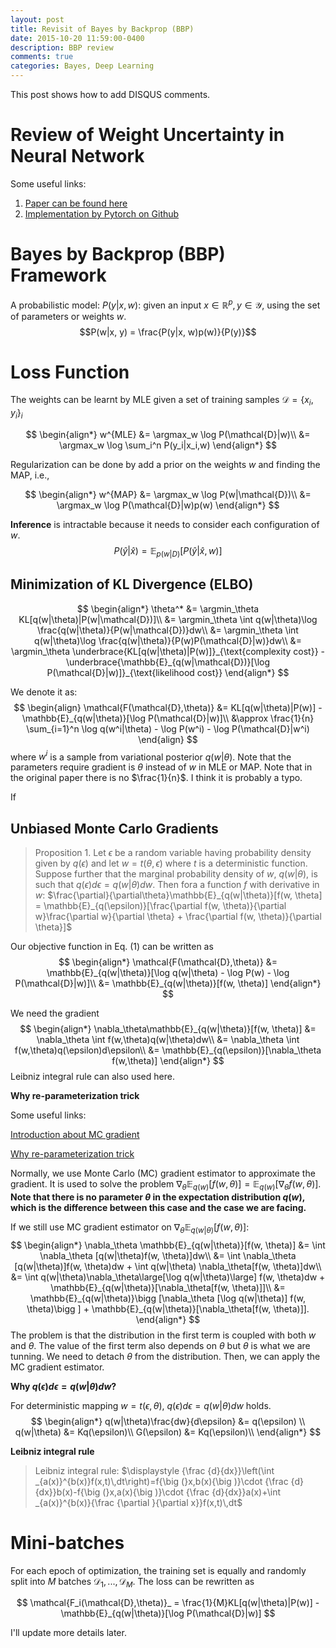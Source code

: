 ```yaml
---
layout: post
title: Revisit of Bayes by Backprop (BBP)
date: 2015-10-20 11:59:00-0400
description: BBP review
comments: true
categories: Bayes, Deep Learning
---
```

This post shows how to add DISQUS comments.

# Review of Weight Uncertainty in Neural Network
Some useful links:
1. [Paper can be found here](https://arxiv.org/abs/1505.05424)
2. [Implementation by Pytorch on Github](https://github.com/JavierAntoran/Bayesian-Neural-Networks)
   
# Bayes by Backprop (BBP) Framework
A probabilistic model: $P(y|x, w)$: given an input $x\in \mathbb{R}^p, y\in\mathcal{Y}$, using the set of parameters or weights $w$.
$$P(w|x, y) = \frac{P(y|x, w)p(w)}{P(y)}$$

# Loss Function 
The weights can be learnt by MLE given a set of training samples $\mathcal{D} = \{x_i, y_i\}_i$

$$
\begin{align*}
w^{MLE} &= \argmax_w \log P(\mathcal{D}|w)\\
        &= \argmax_w \log \sum_i^n P(y_i|x_i,w)
\end{align*}
$$

Regularization can be done by add a prior on the weights $w$ and finding the MAP, i.e.,

$$
\begin{align*}
w^{MAP} &= \argmax_w \log P(w|\mathcal{D})\\
        &= \argmax_w \log P(\mathcal{D}|w)p(w)
\end{align*}
$$

**Inference** is intractable because it needs to consider each configuration of $w$.
$$P(\hat{y}|\hat{x}) = \mathbb{E}_{p(w|D)}[P(\hat{y}|\hat{x},w)]$$

## Minimization of KL Divergence (ELBO)
$$
\begin{align*}
\theta^* &= \argmin_\theta KL[q(w|\theta)|P(w|\mathcal{D})]\\
         &= \argmin_\theta \int q(w|\theta)\log \frac{q(w|\theta)}{P(w|\mathcal{D})}dw\\
         &= \argmin_\theta \int q(w|\theta)\log \frac{q(w|\theta)}{P(w)P(\mathcal{D}|w)}dw\\
         &= \argmin_\theta \underbrace{KL[q(w|\theta)|P(w)]}_{\text{complexity cost}} - \underbrace{\mathbb{E}_{q(w|\mathcal{D})}[\log P(\mathcal{D}|w)]}_{\text{likelihood cost}}
\end{align*}
$$

We denote it as:
$$
\begin{align}
\mathcal{F(\mathcal{D},\theta)} &= KL[q(w|\theta)|P(w)] - \mathbb{E}_{q(w|\theta)}[\log P(\mathcal{D}|w)]\\
            &\approx \frac{1}{n} \sum_{i=1}^n \log q(w^i|\theta) - \log P(w^i) - \log P(\mathcal{D}|w^i)
\end{align}
$$
where $w^i$ is a sample from variational posterior $q(w|\theta)$. Note that the parameters require gradient is $\theta$ instead of $w$ in MLE or MAP. Note that in the original paper there is no $\frac{1}{n}$. I think it is probably a typo.

If 

## Unbiased Monte Carlo Gradients
>Proposition 1. Let $\epsilon$ be a random variable having probability density given by $q(\epsilon)$ and let $w = t(\theta, \epsilon)$ where $t$ is a deterministic function. Suppose further that the marginal probability density of $w$, $q(w|\theta)$, is such that $q(\epsilon)d\epsilon = q(w|\theta)dw$. Then fora a function $f$ with derivative in $w$:
$\frac{\partial}{\partial\theta}\mathbb{E}_{q(w|\theta)}[f(w, \theta] = \mathbb{E}_{q(\epsilon)}[\frac{\partial f(w, \theta)}{\partial w}\frac{\partial w}{\partial \theta} + \frac{\partial f(w, \theta)}{\partial \theta}]$

Our objective function in Eq. (1) can be written as 
$$
\begin{align*}
\mathcal{F(\mathcal{D},\theta)} &= \mathbb{E}_{q(w|\theta)}[\log q(w|\theta) - \log P(w) - \log P(\mathcal{D}|w)]\\
                                &= \mathbb{E}_{q(w|\theta)}[f(w, \theta)]
\end{align*}
$$

We need the gradient
$$
\begin{align*}
\nabla_\theta\mathbb{E}_{q(w|\theta)}[f(w, \theta)] &=  \nabla_\theta \int f(w,\theta)q(w|\theta)dw\\
&= \nabla_\theta \int f(w,\theta)q(\epsilon)d\epsilon\\
&= \mathbb{E}_{q(\epsilon)}[\nabla_\theta f(w,\theta)]
\end{align*}
$$
Leibniz integral rule can also used here.

**Why re-parameterization trick**

Some useful links:

[Introduction about MC gradient](https://pillowlab.wordpress.com/2020/12/20/monte-carlo-gradient-estimators/)

[Why re-parameterization trick](https://gregorygundersen.com/blog/2018/04/29/reparameterization/)

Normally, we use Monte Carlo (MC) gradient estimator to approximate the gradient. It is used to solve the problem $\nabla_\theta \mathbb{E}_{q(w)}[f(w, \theta)] = \mathbb{E}_{q(w)}[\nabla_\theta f(w, \theta)]$. **Note that there is no parameter $\theta$ in the expectation distribution $q(w)$, which is the difference between this case and the case we are facing.**

If we still use MC gradient estimator on $\nabla_\theta \mathbb{E}_{q(w|\theta)}[f(w, \theta)]$: 
$$
\begin{align*}
\nabla_\theta \mathbb{E}_{q(w|\theta)}[f(w, \theta)] &= \int \nabla_\theta [q(w|\theta)f(w, \theta)]dw\\
&= \int \nabla_\theta [q(w|\theta)]f(w, \theta)dw + \int q(w|\theta) \nabla_\theta[f(w, \theta)]dw\\
&= \int q(w|\theta)\nabla_\theta\large[\log q(w|\theta)\large] f(w, \theta)dw + \mathbb{E}_{q(w|\theta)}[\nabla_\theta[f(w, \theta)]]\\
&= \mathbb{E}_{q(w|\theta)}\bigg [\nabla_\theta [\log q(w|\theta)] f(w, \theta)\bigg ] + \mathbb{E}_{q(w|\theta)}[\nabla_\theta[f(w, \theta)]].
\end{align*}
$$
The problem is that the distribution in the first term is coupled with both $w$ and $\theta$. The value of the first term also depends on $\theta$ but $\theta$ is what we are tunning. We need to detach $\theta$ from the distribution. Then, we can apply the MC gradient estimator. 

**Why $q(\epsilon)d\epsilon = q(w|\theta)dw$?**

For deterministic mapping $w = t(\epsilon, \theta)$, $q(\epsilon)d\epsilon = q(w|\theta)dw$ holds. 
$$
\begin{align*}
q(w|\theta)\frac{dw}{d\epsilon} &= q(\epsilon) \\
q(w|\theta) &= Kq(\epsilon)\\
G(\epsilon) &= Kq(\epsilon)\\
\end{align*}
$$

**Leibniz integral rule**
>Leibniz integral rule:
$\displaystyle {\frac {d}{dx}}\left(\int _{a(x)}^{b(x)}f(x,t)\,dt\right)=f{\big (}x,b(x){\big )}\cdot {\frac {d}{dx}}b(x)-f{\big (}x,a(x){\big )}\cdot {\frac {d}{dx}}a(x)+\int _{a(x)}^{b(x)}{\frac {\partial }{\partial x}}f(x,t)\,dt$

# Mini-batches
For each epoch of optimization, the training set is equally and randomly split into $M$ batches $\mathcal{D}_1,...,\mathcal{D}_M$. The loss can be rewritten as

$$
\mathcal{F_i(\mathcal{D},\theta)}_ = \frac{1}{M}KL[q(w|\theta)|P(w)] - \mathbb{E}_{q(w|\theta)}[\log P(\mathcal{D}|w)]
$$

I'll update more details later.



